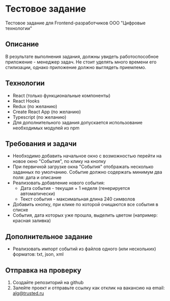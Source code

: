 # Тестовое задание
Тестовое задание для Frontend-разработчиков ООО "Цифровые технологии"

## Описание
В результате выполнения задания, должны увидеть работоспособное приложение - менеджер задач. Не стоит уделять много времени его стилизации, однако приложение должно выглядеть приемлемо.

## Технологии
- React (только функциональные компоненты) 
- React Hooks 
- Redux (по желанию) 
- Create React App (по желанию) 
- Typescript (по желанию)
- Для дополнительного задания допускается использование необходимых модулей из npm 

## Требования и задачи
- Необходимо добавить начальное окно с возможностью перейти на новое окно "События", по клику на кнопку
- При первичной загрузке окна "События" отображать несколько заданных по умолчанию. Событие должно содержать минимум два поля: дата и описание
- Реализовать добавление нового события:
  * Дата события - текущая + 1 неделя (генерируется автоматически)
  * Текст события - максимальная длина 240 символов
- Добавить кнопку, при клике по которой очищаются все события в списке
- События, дата которых уже прошла, выделить цветом (например: красная заливка)

## Дополнительное задание
- Реализовать импорт событий из файлов одного (или нескольких) форматов: txt, json, xml 

## Отправка на проверку

1. Создайте репозиторий на github
2. Залейте проект и отправьте ссылку как отклик на вакансию на email: alg@trusted.ru
